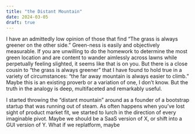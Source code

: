 ```yaml
---
title: "the Distant Mountain"
date: 2024-03-05
draft: true
---
```

I have an admittedly low opinion of those that find “The grass is always greener on the other side.” Green-ness is easily and objectively measurable. If you are unwilling to do the homework to determine the most green location and are content to wander aimlessly across lawns while perpetually feeling slighted, it seems like that is on you.
But there is a close cousin to “the grass is always greener” that I have found to hold true in a variety of circumstances: “the far away mountain is always easier to climb.” Maybe this is an existing proverb or a variation of one, I don’t know. But the truth in the analogy is deep, multifaceted and remarkably useful. 

I started throwing the “distant mountain” around as a founder of a bootstrap startup that was running out of steam. As often happens when you’ve lost sight of product market fit, we started to lurch in the direction of every imaginable pivot. Maybe we should be a SaaS version of X, or shift into a GUI version of Y. What if we replatform, maybe
<!--stackedit_data:
eyJoaXN0b3J5IjpbNDgxNzgyOTIsMjA2Mzk2NTA1MSwtMjc5MD
AzMjE1XX0=
-->